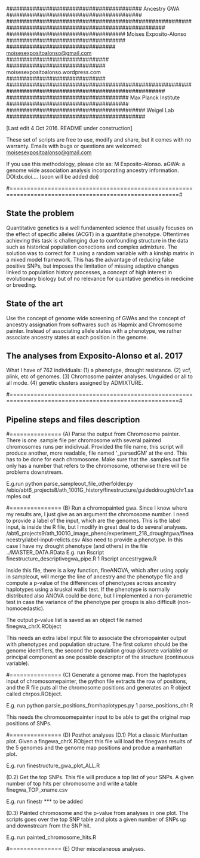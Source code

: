 #########################################     Ancestry GWA     #########################################
########################################################################################################
####################################     Moises Exposito-Alonso     ####################################
#################################     moisesexpositoalonso@gmail.com     ###############################
##############################     moisesexpositoalonso.wordpress.com     ##############################
########################################################################################################
#####################################     Max Planck Institute     #####################################
##########################################     Weigel Lab     ##########################################

[Last edit 4 Oct 2016. README under construction]
 
These set of scripts are free to use, modify and share, but it comes with no warranty. 
Emails with bugs or questions are welcomed: moisesexpositoalonso@gmail.com

If you use this methodology, please cite as:
M Exposito-Alonso. aGWA: a genome wide association analysis incorporating ancestry information. DOI:dx.doi.... (soon will be added doi)


#=======================================================================================================#


## State the problem
Quantitative genetics is a well fundamented science that usually focuses on the effect of specific alleles (ACGT) in a quantitatie phenotype. 
Oftentimes achieving this task is challenging due to confounding structure in the data such as historical population conections and complex
admixture. The solution was to correct for it using a random variable with a kinship matrix in a mixed model framework. This has the advantage
of reducing false positive SNPs, but imposes the limitation of missing adaptive changes linked to population history processes, a concept of
high interest in evolutionary biology but of no relevance for quantative genetics in medicine or breeding. 

## State of the art
Use the concept of genome wide screening of GWAs and the concept of ancestry assignation from softwares such as Hapmix and Chromosome painter. 
Instead of associating allele states with a phenotype, we rather associate ancestry states at each position in the genome. 

## The analyses from Exposito-Alonso et al. 2017

What I have of 762 individuals: (1) a phenotype, drought resistance. (2) vcf, plink, etc of genomes. (3) Chromosome painter analyses. Unguided 
or all to all mode. (4) genetic clusters assigned by ADMIXTURE.

#=======================================================================================================#

## Pipeline steps and files description


#===============
(A) Parse the output from Chromosome painter. There is one .sample file per chromosome with several painted chromosomes runs per indidivual. Provided 
the file name, this script will produce another, more readable, file named '_parsedGM' at the end. This has to be done for each chromosome. Make sure 
that the .samples.out file only has a number that refers to the chromosome, otherwise there will be problems downstream.

E.g.run
python parse_sampleout_file_otherfolder.py /ebio/abt6_projects8/ath_1001G_history/finestructure/guideddrought/chr1.samples.out


#===============
(B) Run a chromopainted gwa. Since I know where my results are, I just give as an argument the chromosome number. I need to provide a label of the input, 
which are the genomes.
This is the label input, is inside the R file, but I modify in great deal to do several analyses.
/abt6_projects9/ath_1001G_image_pheno/experiment_218_droughtgwa/fineancestry/label-input-relicts.csv
Also need to provide a phenotype. In this case I have my drought phenotype (and others) in the file
../MASTER_DATA.RData
E.g. run
Rscript finestructure_descriptivegwa_pipe.R 1
Rscript ancestrygwa.R

Inside this file, there is a key function, fineANOVA, which after using apply in sampleout, will merge the line of ancestry and the phenotype file and 
compute a p-value of the differences of phenotypes across ancestry haplotypes using a kruskal wallis test. If the phenotype is normally distributed 
also ANOVA could be done, but I implemented a non-parametric test in case the variance of the phenotype per groups is also difficult (non-homocedastic).

The output p-value list is saved as an object file named finegwa_chrX.RObject

This needs an extra label input file to associate the chromopainter output with phenotypes and population structure. The first column should be the
genome identifiers, the second the population group (discrete variable) or principal component as one possible descriptor of the structure (continuous
variable).

 
#===============
(C) Generate a genome map. From the haplotypes input of chromosomepainter, the python file extracts the row of positions, and the R file puts all the 
chromosome positions and generates an R object called chrpos.RObject.

E.g. run
python parsie_positions_fromhaplotypes.py 1
parse_positions_chr.R

This needs the chromosomepainter input to be able to get the original map positions of SNPs.


#===============
(D) Posthot analyses
(D.1) Plot a classic Manhattan plot. Given a fingewa_chrX.RObject this file will load the finegwas results of the 5 genomes and the genome map positions and 
produe a manhattan plot.

E.g. run
finestructure_gwa_plot_ALL.R

(D.2) Get the top SNPs. This file will produce a top list of your SNPs. A given number of top hits per chromosome and write a table finegwa_TOP_xname.csv

E.g. run
finestr *** to be added

(D.3) Painted chromosome and the p-value from analyses in one plot. The scripts goes over the top SNP table and plots a given number of SNPs up and 
downstream from the SNP hit.

E.g. run
painted_chromosome_hits.R


#===============
(E) Other miscelaneous analyses. 




